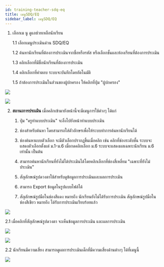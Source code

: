 ```yaml
---
id: training-teacher-sdq-eq
title: เมนูSDQ/EQ
sidebar_label: เมนูSDQ/EQ
---
```


1. เลือกเม   นู ดูแลช่วยเหลือนักเรียน

   1.1 เลือกเมนูประเมินด่วน SDQ/EQ

   1.2 ค้นหานักเรียนที่ต้องการประเมินจากชื่อหรือรหัส 
   หรือเลือกชั้นและห้องเรียนที่ต้องการประเมิน

   1.3 คลิกเลือกที่มีชื่อนักเรียนที่ต้องการประเมิน

   1.4 คลิกเลือกที่คำตอบ ระบบจะบันทึกโดยอัตโนมัติ

   1.5 ถ้าต้องการประเมินในส่วนของผู้ปกครอง ให้คลิกที่ปุ่ม "ผู้ปกครอง"

![](https://i.imgur.com/9692Qv7.png)

![](https://i.imgur.com/EWRnA6l.png)

2. **สถานะการประเมิน** เมื่อคลิกเข้ามายังหน้านี้จะมีเมนูการใช้ต่างๆ ได้แก่

   1. ปุ่ม "ครูทำแบบประเมิน" จะลิ้งไปยังหน้าทำแบบประเมิน
   
   2. ช่องสำหรับค้นหา โดยสามารถใส่ตัวอักษรเพื่อให้ระบบทำการค้นหานักเรียนได้

   3. ช่องค้นหาแบบตัวเลือก จะมีตัวเลือกปรากฏขึ้นเมื่อคลิก เช่น คลิกที่ช่องระดับชั้น ระบบจะแสดงตัวเลือกตั้งแต่ ม.1-ม.6 เมื่อกดคลิกเลือก ม.6 ระบบจะแสดงผลเฉพาะนักเรียน ม.6 เท่านั้น เป็นต้น

   4. สามารถค้นหานักเรียนที่ยังไม่ได้ประเมินได้โดยคลิกเลือกที่ช่องสี่เหลี่ยม "เฉพาะที่ยังไม่ประเมิน"

   5. สัญลักษณ์รูปดวงตาใช้สำหรับดูข้อมูลการประเมินและผลการประเมิน

   6. สามารถ Export ข้อมูลในรูปแบบไฟล์ได้

   7. สัญลักษณ์รูปมือในช่องสีแดง หมายถึง นักเรียนยังไม่ได้รับการประเมิน สัญลักษณ์รูปมือในช่องสีเขียว หมายถึง ได้รับการประเมินเรียบร้อยแล้ว

![](https://i.imgur.com/YSPxFfz.png)

2.1 เมื่อคลิกที่สัญลักษณ์รูปดวงตา จะเห็นข้อมูลการประเมิน และผลการประเมิน

![](https://i.imgur.com/Uemtf9i.jpg)

![](https://i.imgur.com/LqrdSyj.jpg)

2.2 นักเรียนมีความเสี่ยง สามารถดูผลการประเมินเด็กที่มีความเสี่ยงด้านต่างๆ ได้ที่เมนูนี้

![](https://i.imgur.com/pIwYPBZ.jpg)
